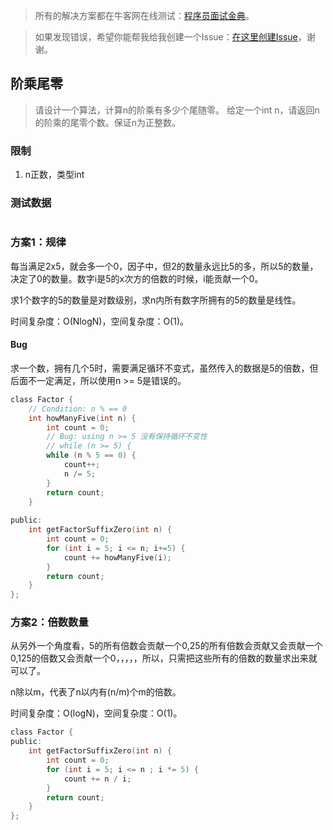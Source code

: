 > 所有的解决方案都在牛客网在线测试：[程序员面试金典](http://www.nowcoder.com/ta/cracking-the-coding-interview)。

> 如果发现错误，希望你能帮我给我创建一个Issue：[在这里创建Issue](https://github.com/Shitaibin/CC150/issues)，谢谢。

## 阶乘尾零

> 请设计一个算法，计算n的阶乘有多少个尾随零。
给定一个int n，请返回n的阶乘的尾零个数。保证n为正整数。

### 限制

1. n正数，类型int

### 测试数据

```

```

### 方案1：规律

每当满足2x5，就会多一个0，因子中，但2的数量永远比5的多，所以5的数量，决定了0的数量。数字i是5的x次方的倍数的时候，i能贡献一个0。

求1个数字的5的数量是对数级别，求n内所有数字所拥有的5的数量是线性。

时间复杂度：O(NlogN)，空间复杂度：O(1)。

#### Bug

求一个数，拥有几个5时，需要满足循环不变式，虽然传入的数据是5的倍数，但后面不一定满足，所以使用n >= 5是错误的。

```C
class Factor {
    // Condition: n % == 0
    int howManyFive(int n) {
        int count = 0;
        // Bug: using n >= 5 没有保持循环不变性
        // while (n >= 5) {
        while (n % 5 == 0) {
        	count++;
            n /= 5;
        }
        return count;
    }
    
public:
    int getFactorSuffixZero(int n) {
        int count = 0;
        for (int i = 5; i <= n; i+=5) {
            count += howManyFive(i);
        }
        return count;
    }
};
```

### 方案2：倍数数量

从另外一个角度看，5的所有倍数会贡献一个0,25的所有倍数会贡献又会贡献一个0,125的倍数又会贡献一个0，，，，，所以，只需把这些所有的倍数的数量求出来就可以了。

n除以m，代表了n以内有(n/m)个m的倍数。

时间复杂度：O(logN)，空间复杂度：O(1)。

```C
class Factor {
public:
    int getFactorSuffixZero(int n) {
        int count = 0;
        for (int i = 5; i <= n ; i *= 5) {
            count += n / i;
        }
        return count;
    }
};
```
